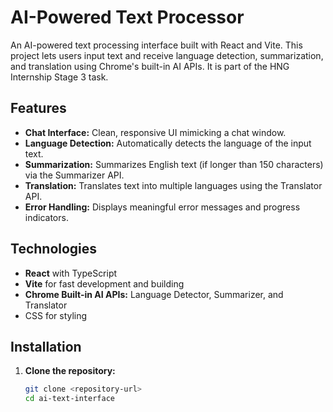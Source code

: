 # AI-Powered Text Processor

An AI-powered text processing interface built with React and Vite. This project lets users input text and receive language detection, summarization, and translation using Chrome's built-in AI APIs. It is part of the HNG Internship Stage 3 task.

## Features

- **Chat Interface:** Clean, responsive UI mimicking a chat window.
- **Language Detection:** Automatically detects the language of the input text.
- **Summarization:** Summarizes English text (if longer than 150 characters) via the Summarizer API.
- **Translation:** Translates text into multiple languages using the Translator API.
- **Error Handling:** Displays meaningful error messages and progress indicators.

## Technologies

- **React** with TypeScript
- **Vite** for fast development and building
- **Chrome Built-in AI APIs:** Language Detector, Summarizer, and Translator
- CSS for styling

## Installation

1. **Clone the repository:**

   ```bash
   git clone <repository-url>
   cd ai-text-interface

